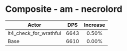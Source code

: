 # Composite - am - necrolord
| Actor | DPS | Increase |
|---|:---:|:---:|
|lt4_check_for_wrathful|6643|0.50%|
|Base|6610|0.00%|
